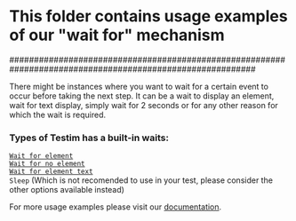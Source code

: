 # This folder contains usage examples of our "wait for" mechanism

##########################################################################################################


There might be instances where you want to wait for a certain event to occur before taking the next step. It can be a wait to display an element, wait for text display, simply wait for 2 seconds or for any other reason for which the wait is required.


### Types of Testim has a built-in waits:

[```Wait for element```](https://help.testim.io/docs/wait-for-element)  
[```Wait for no element```](https://help.testim.io/docs/waitfornoelementselector-options)  
[```Wait for element text```](https://help.testim.io/docs/wait-for-text)  
 ```Sleep``` (Which is not recomended to use in your test, please consider the other options available instead)


For more usage examples please visit our [documentation](https://help.testim.io).
